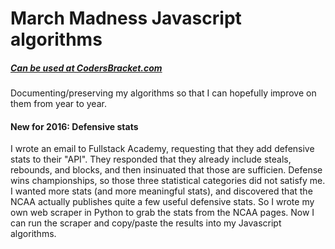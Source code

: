 # March Madness Javascript algorithms
##### [Can be used at CodersBracket.com](http://www.CodersBracket.com)
Documenting/preserving my algorithms so that I can hopefully improve on them from year to year.

#### New for 2016: Defensive stats
I wrote an email to Fullstack Academy, requesting that they add defensive stats to their "API". They responded that they already include steals, rebounds, and blocks, and then insinuated that those are sufficien. Defense wins championships, so those three statistical categories did not satisfy me. I wanted more stats (and more meaningful stats), and discovered that the NCAA actually publishes quite a few useful defensive stats. So I wrote my own web scraper in Python to grab the stats from the NCAA pages. Now I can run the scraper and copy/paste the results into my Javascript algorithms.
